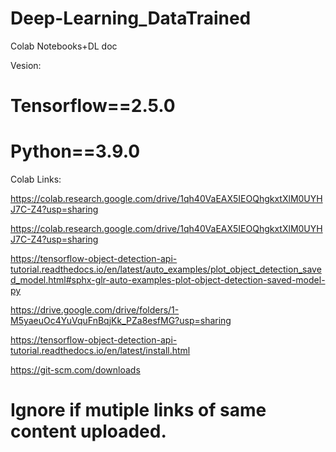 # Deep-Learning_DataTrained
Colab Notebooks+DL doc


Vesion:
# Tensorflow==2.5.0
# Python==3.9.0


Colab Links:

https://colab.research.google.com/drive/1qh40VaEAX5IEOQhgkxtXlM0UYHJ7C-Z4?usp=sharing


https://colab.research.google.com/drive/1qh40VaEAX5IEOQhgkxtXlM0UYHJ7C-Z4?usp=sharing


https://tensorflow-object-detection-api-tutorial.readthedocs.io/en/latest/auto_examples/plot_object_detection_saved_model.html#sphx-glr-auto-examples-plot-object-detection-saved-model-py

https://drive.google.com/drive/folders/1-M5yaeuOc4YuVquFnBqjKk_PZa8esfMG?usp=sharing

https://tensorflow-object-detection-api-tutorial.readthedocs.io/en/latest/install.html

https://git-scm.com/downloads



# Ignore if mutiple links of same content uploaded.
